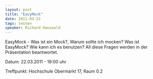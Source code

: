 ```yaml
---
layout: post
title: "EasyMock"
date: 2011-03-22
tags: testen
speaker: Richard Hauswald
---
```


EasyMock - Was ist ein Mock?, Warum sollte ich mocken? Was ist EasyMock? Wie kann ich es benutzen? All diese Fragen werden in der Präsentation beantwortet.


Datum: 22.03.2011 - 19:00 uhr

Treffpunkt: Hochschule Obermarkt 17, Raum 0.2
 